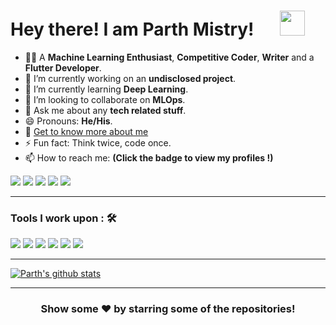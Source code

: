 # Hey there! I am Parth Mistry!  &emsp; <img src="https://github.com/TheDudeThatCode/TheDudeThatCode/blob/master/Assets/Hi.gif" width="40px">
- 👨‍💻  A **Machine Learning Enthusiast**, **Competitive Coder**, **Writer** and a **Flutter Developer**.
- 🔭 I’m currently working on an **undisclosed project**.
- 🌱 I’m currently learning **Deep Learning**.
- 👯 I’m looking to collaborate on **MLOps**.
- 💬 Ask me about any **tech related stuff**.
- 😄 Pronouns: **He/His**.
- 📄 [Get to know more about me](https://m-prth.github.io/)
- ⚡ Fun fact: Think twice, code once.
- 📫 How to reach me: <strong>(Click the badge to view my profiles !)</strong>  

<a href="mailto:imparthmistry@gmail.com" target="_blank"><img src="https://img.shields.io/badge/imparthmistry-%23D14836.svg?&style=for-the-badge&logo=gmail&logoColor=white" href="mailto:imparthmistry@gmail.com"></a> <a href="https://twitter.com/m_prth" target="_blank"><img src="https://img.shields.io/badge/m__prth-%230077B5.svg?&style=for-the-badge&logo=twitter&logoColor=white" ></a> <a  href="https://www.instagram.com/m_prth/" target="_blank"><img src="https://img.shields.io/badge/@m__prth_-%23E4405F.svg?&style=for-the-badge&logo=instagram&logoColor=white"></a> <a href="https://www.linkedin.com/in/m-prth/" target="_blank"><img src="https://img.shields.io/badge/m--prth-%230077B5.svg?&style=for-the-badge&logo=linkedin&logoColor=white" ></a> <a  href="https://medium.com/@m_prth" target="_blank"><img src="https://img.shields.io/badge/@m__prth-%2312100E.svg?&style=for-the-badge&logo=medium&logoColor=white"></a>  

---
### Tools I work upon : 🛠 
<img src="https://img.shields.io/badge/python%20-%2320232a.svg?&style=for-the-badge&logo=python&logoColor=informational"> <img src="https://img.shields.io/badge/tensorflow%20-%2320232a.svg?&style=for-the-badge&logo=tensorflow&logoColor=orange"> <img src="https://img.shields.io/badge/flask%20-%2320232a.svg?&style=for-the-badge&logo=flask&logoColor=white"> <img src="https://img.shields.io/badge/flutter%20-%2320232a.svg?&style=for-the-badge&logo=flutter&logoColor=rgb(44,183,246)"> <img src="https://img.shields.io/badge/dart%20-%2320232a.svg?&style=for-the-badge&logo=dart&logoColor=rgb(44,183,246)"> <img src="https://img.shields.io/badge/javascript%20-%2320232a.svg?&style=for-the-badge&logo=javascript&logoColor=%23F7DF1E">  

---
<a href="https://github.com/m-prth">
 <img align="center" src="https://github-readme-stats.vercel.app/api?username=m-prth&show_icons=true&theme=radical&line_height=27" alt="Parth's github stats"/>
</a>

---
<div align="center">

### Show some ❤️ by starring some of the repositories!

</div>
